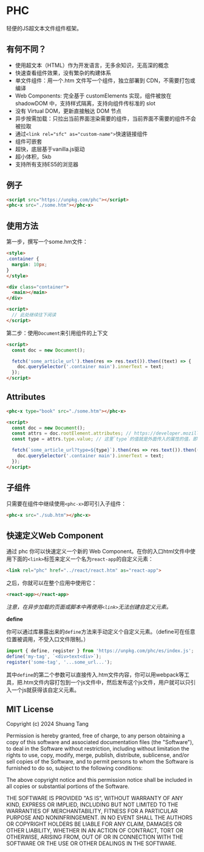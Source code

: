 # PHC

轻便的JS超文本文件组件框架。

## 有何不同？

- 使用超文本（HTML）作为开发语言，无多余知识，无高深的概念
- 快速查看组件效果，没有繁杂的构建体系
- 单文件组件：用一个.htm 文件写一个组件，独立部署到 CDN，不需要打包或编译
- Web Components: 完全基于 customElements 实现，组件被放在 shadowDOM 中，支持样式隔离，支持向组件传标准的 slot
- 没有 Virtual DOM，更新直接触达 DOM 节点
- 异步按需加载：只拉出当前界面渲染需要的组件，当前界面不需要的组件不会被拉取
- 通过`<link rel="sfc" as="custom-name">`快速链接组件
- 组件可嵌套
- 超快，底层基于vanilla.js驱动
- 超小体积，5kb
- 支持所有支持ES5的浏览器

## 例子

```html
<script src="https://unpkg.com/phc"></script>
<phc-x src="./some.htm"></phc-x>
```

## 使用方法

第一步，撰写一个some.hm文件：

```html
<style>
.container {
  margin: 10px;
}
</style>

<div class="container">
  <main></main>
</div>

<script>
  // 此处继续往下阅读
</script>
```

第二步：使用`Document`来引用组件的上下文

```html
<script>
  const doc = new Document();

  fetch('some_article_url').then(res => res.text()).then((text) => {
    doc.querySelector('.container main').innerText = text;
  });
</script>
```

## Attributes

```html
<phc-x type="book" src="./some.htm"></phc-x>
```

```html
<script>
  const doc = new Document();
  const attrs = doc.rootElement.attributes; // https://developer.mozilla.org/zh-CN/docs/Web/API/NamedNodeMap
  const type = attrs.type.value; // 这里`type`的值就是外面传入的属性的值，即"book"

  fetch(`some_article_url?type=${type}`).then(res => res.text()).then((text) => {
    doc.querySelector('.container main').innerText = text;
  });
</script>
```

## 子组件

只需要在组件中继续使用`<phc-x>`即可引入子组件：

```html
<phc-x src="./sub.htm"></phc-x>
```

## 快速定义Web Component

通过 phc 你可以快速定义一个新的 Web Component。在你的入口html文件中使用下面的`<link>`标签来定义一个名为`react-app`的自定义元素：

```html
<link rel="phc" href="../react/react.htm" as="react-app">
```

之后，你就可以在整个应用中使用它：

```html
<react-app></react-app>
```

*注意，在异步加载的页面或脚本中再使用`<link>`无法创建自定义元素。*

**define**

你可以通过库暴露出来的`define`方法来手动定义个自定义元素。（define可在任意位置被调用，不受入口文件限制。）

```js
import { define, register } from 'https://unpkg.com/phc/es/index.js';
define('my-tag', `<div>text<div>`);
register('some-tag', '...some_url...');
```

其中`define`的第二个参数可以直接传入.htm文件内容，你可以用webpack等工具，把.htm文件内容打包到一个js文件中，然后发布这个js文件，用户就可以只引入一个js就获得该自定义元素。

## MIT License

Copyright (c) 2024 Shuang Tang

Permission is hereby granted, free of charge, to any person obtaining a copy of this software and associated documentation files (the "Software"), to deal in the Software without restriction, including without limitation the rights to use, copy, modify, merge, publish, distribute, sublicense, and/or sell copies of the Software, and to permit persons to whom the Software is furnished to do so, subject to the following conditions:

The above copyright notice and this permission notice shall be included in all copies or substantial portions of the Software.

THE SOFTWARE IS PROVIDED "AS IS", WITHOUT WARRANTY OF ANY KIND, EXPRESS OR IMPLIED, INCLUDING BUT NOT LIMITED TO THE WARRANTIES OF MERCHANTABILITY, FITNESS FOR A PARTICULAR PURPOSE AND NONINFRINGEMENT. IN NO EVENT SHALL THE AUTHORS OR COPYRIGHT HOLDERS BE LIABLE FOR ANY CLAIM, DAMAGES OR OTHER LIABILITY, WHETHER IN AN ACTION OF CONTRACT, TORT OR OTHERWISE, ARISING FROM, OUT OF OR IN CONNECTION WITH THE SOFTWARE OR THE USE OR OTHER DEALINGS IN THE SOFTWARE.
